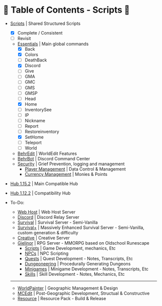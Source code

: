 # :taco: Table of Contents - Scripts :taco:
- [Scripts](../scripts/) | Shared Structured Scripts
    - [x] Complete / Consistent
    - [ ] Revisit
    - [Essentials]() | Main global commands
        - [x] Back
        - [x] Colors
        - [ ] DeathBack
        - [x] Discord
        - [ ] Give
        - [ ] GMA
        - [ ] GMC
        - [ ] GMS
        - [ ] GMSP
        - [ ] Head
        - [x] Home
        - [ ] InventorySee
        - [ ] IP
        - [ ] Nickname
        - [ ] Report
        - [ ] Restoreinventory
        - [x] SetHome
        - [ ] Teleport
        - [ ] World
    - [BehrEdit]() | WorldEdit Features
    - [BehrBot]() | Discord Command Center
    - [Security]() | Grief Prevention, logging and management
        - [Player Management]() | Data Control & Management
        - [Currency Management]() | Monies & Points

- [Hub 1.15.2](Hub%201.15.2/plugins/Denizen/scripts) | Main Compatible Hub
- [Hub 1.12.2](Hub%201.12.2/plugins/Denizen/scripts) | Compatibility Hub
- To-Do:
    - [Web Host]() | Web Host Server
    - [Discord]() | Discord Relay Server
    - [Survival]() | Survival Server - Semi-Vanilla
    - [Survival+]() | Massively Enhanced Survival Server - Semi-Vanilla, custom generation & difficulty
    - [Creative]() | Creative Server
    - [Gielinor]() | RPG Server - MMORPG based on Oldschool Runescape
        - [Scripts]() | Game Development, mechanics, Etc
        - [NPCs]() | NPC Scripting
        - [Quests]() | Quest Development - Notes, Transcripts, Etc
        - [Dungeoneering]() | Procedurally Generating Dungeons
        - [Minigames]() | Minigame Development - Notes, Transcripts, Etc
        - [Skills]() | Skill Development - Notes, Mechanics, Etc
    ------
    - [WorldPainter]() | Geographic Management & Design
    - [MCEdit]() | Post-Geographic Development, Structual & Constructive
    - [Resource]() | Resource Pack - Build & Release